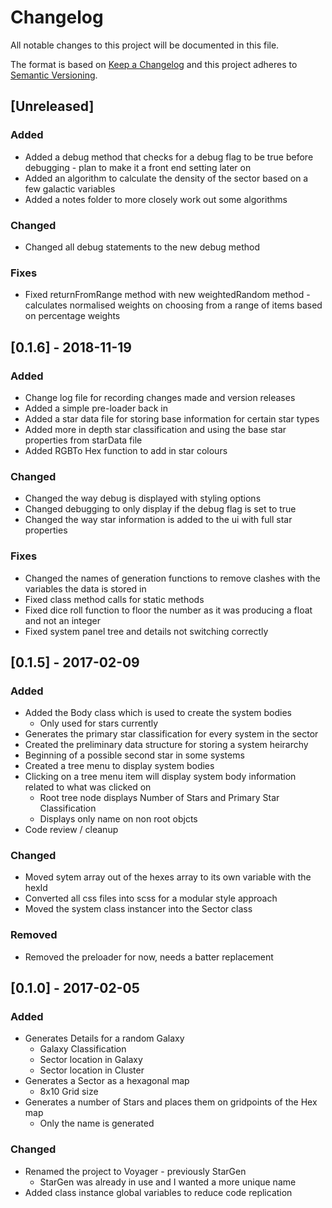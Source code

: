 # Changelog
All notable changes to this project will be documented in this file.

The format is based on [Keep a Changelog](http://keepachangelog.com/en/1.0.0/)
and this project adheres to [Semantic Versioning](http://semver.org/spec/v2.0.0.html).

## [Unreleased]
### Added
- Added a debug method that checks for a debug flag to be true before debugging - plan to make it a front end setting later on
- Added an algorithm to calculate the density of the sector based on a few galactic variables
- Added a notes folder to more closely work out some algorithms

### Changed
- Changed all debug statements to the new debug method

### Fixes
- Fixed returnFromRange method with new weightedRandom method - calculates normalised weights on choosing from a range of items based on percentage weights

## [0.1.6] - 2018-11-19
### Added
- Change log file for recording changes made and version releases
- Added a simple pre-loader back in
- Added a star data file for storing base information for certain star types
- Added more in depth star classification and using the base star properties from starData file
- Added RGBTo Hex function to add in star colours

### Changed
- Changed the way debug is displayed with styling options
- Changed debugging to only display if the debug flag is set to true
- Changed the way star information is added to the ui with full star properties

### Fixes
- Changed the names of generation functions to remove clashes with the variables the data is stored in
- Fixed class method calls for static methods
- Fixed dice roll function to floor the number as it was producing a float and not an integer
- Fixed system panel tree and details not switching correctly

## [0.1.5] - 2017-02-09
### Added
- Added the Body class which is used to create the system bodies
  + Only used for stars currently
- Generates the primary star classification for every system in the sector
- Created the preliminary data structure for storing a system heirarchy
- Beginning of a possible second star in some systems
- Created a tree menu to display system bodies
- Clicking on a tree menu item will display system body information related to what was clicked on
  + Root tree node displays Number of Stars and Primary Star Classification
  + Displays only name on non root objcts
- Code review / cleanup

### Changed
- Moved sytem array out of the hexes array to its own variable with the hexId
- Converted all css files into scss for a modular style approach
- Moved the system class instancer into the Sector class

### Removed
- Removed the preloader for now, needs a batter replacement

## [0.1.0] - 2017-02-05
### Added
- Generates Details for a random Galaxy
  + Galaxy Classification
  + Sector location in Galaxy
  + Sector location in Cluster
- Generates a Sector as a hexagonal map
  + 8x10 Grid size
- Generates a number of Stars and places them on gridpoints of the Hex map
  + Only the name is generated

### Changed
- Renamed the project to Voyager - previously StarGen
  + StarGen was already in use and I wanted a more unique name
- Added class instance global variables to reduce code replication